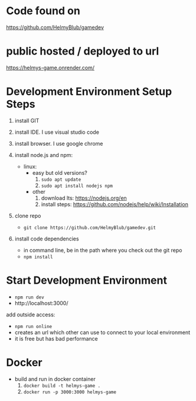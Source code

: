 # Code found on
https://github.com/HelmyBlub/gamedev

# public hosted / deployed to url
https://helmys-game.onrender.com/

# Development Environment Setup Steps
1. install GIT
2. install IDE. I use visual studio code
3. install browser. I use google chrome
4. install node.js and npm:
    - linux:
        - easy but old versions?
            1. `sudo apt update`
            2. `sudo apt install nodejs npm`
        - other
            1. download lts: https://nodejs.org/en
            2. install steps: https://github.com/nodejs/help/wiki/Installation
    
5. clone repo
    - `git clone https://github.com/HelmyBlub/gamedev.git`
6. install code dependencies
    - in command line, be in the path where you check out the git repo
    - `npm install`

# Start Development Environment
- `npm run dev`
- http://localhost:3000/

add outside access:
- `npm run online`
- creates an url which other can use to connect to your local environment
- it is free but has bad performance

# Docker
- build and run in docker container
    1. `docker build -t helmys-game .`
    2. `docker run -p 3000:3000 helmys-game`
